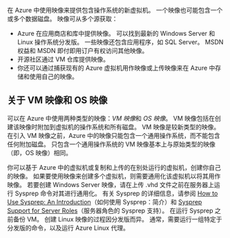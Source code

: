 在 Azure 中使用映像来提供包含操作系统的新虚拟机。 一个映像也可能包含一个或多个数据磁盘。 映像可从多个源获取：

* Azure 在应用商店和库中提供映像。 可以找到最新的 Windows Server 和 Linux 操作系统分发版。 一些映像还包含应用程序，如 SQL Server。 MSDN 权益和 MSDN 即付即用订户有权访问其他映像。
* 开源社区通过 VM 仓库提供映像。
* 你还可以通过捕获现有的 Azure 虚拟机用作映像或上传映像来在 Azure 中存储和使用自己的映像。

## 关于 VM 映像和 OS 映像
<a id="about-vm-images-and-os-images" class="xliff"></a>
可以在 Azure 中使用两种类型的映像：*VM 映像*和 *OS 映像*。 VM 映像包括在创建该映像时附加到虚拟机的操作系统和所有磁盘。 VM 映像是较新类型的映像。 在引入 VM 映像之前，Azure 中的映像只能包含一个通用操作系统，而不能包含任何附加磁盘。 只包含一个通用操作系统的 VM 映像基本上与原始类型的映像（即，OS 映像）相同。

你可以基于 Azure 中的虚拟机或复制和上传的在别处运行的虚拟机，创建你自己的映像。 如果要使用映像来创建多个虚拟机，则需要通用化该虚拟机以将其用作映像。 若要创建 Windows Server 映像，请在上传 .vhd 文件之前在服务器上运行 Sysprep 命令对其进行通用化。 有关 Sysprep 的详细信息，请参阅 [How to Use Sysprep: An Introduction](https://technet.microsoft.com/library/bb457073.aspx)（如何使用 Sysprep：简介）和 [Sysprep Support for Server Roles](https://msdn.microsoft.com/windows/hardware/commercialize/manufacture/desktop/sysprep-support-for-server-roles)（服务器角色的 Sysprep 支持）。 在运行 Sysprep 之前备份 VM。 创建 Linux 映像的过程因分发版而异。 通常，需要运行一组特定于分发版的命令，以及运行 Azure Linux 代理。